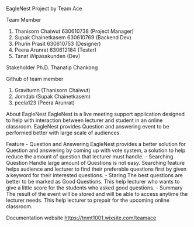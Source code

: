 EagleNest Project
by
Team Ace

Team Member
1. Thanisorn Chaiwut 630610738 (Project Manager)
2. Supak Chainetkasem 630610769 (Backend Dev)
3. Phurin Prasit 630610753 (Designer)
4. Peera Arunrat 630612184 (Tester)
5. Tanat Wipasakunden (Dev)

Stakeholder
    Ph.D. Thanatip Chankong

Github of team member
1. Gravitumn (Thanisorn Chaiwut)
2. Jomdab (Supak Chainetkasem)
3. peela123 (Peera Arunrat)

About EagleNest
    EagleNest is a live meeting support application designed to help with interaction between lecturer and student in an online classroom. EagleNest provides Question and answering event to be performed better with large scale of audiences. 

Feature
    - Question and Answering
        EagleNest provides a better solution for Question and answering by coming up with vote system, a solution to help reduce the amount of question that lecturer must handle.
    - Searching Question
        Handle large amount of Questions is not easy. Searching feature helps audience and lecturer to find their preferable questions first by given a keyword for their interested questions.
    - Staring
        The best questions are better to be marked as Good Questions. This help lecturer who wants to give a little score for the students who asked good questions.
    - Summary
        The result of the event will be stored and will be able to access anytime the lecturer needs. This help lecturer to prepair for the upcoming online classroom.

Documentation website
    https://tnmt1001.wixsite.com/teamace
